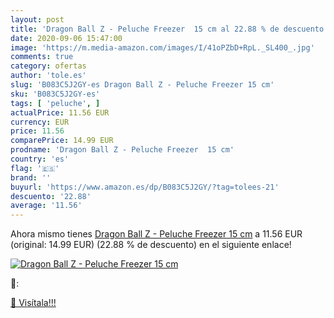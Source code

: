```yaml
---
layout: post
title: 'Dragon Ball Z - Peluche Freezer  15 cm al 22.88 % de descuento'
date: 2020-09-06 15:47:00
image: 'https://m.media-amazon.com/images/I/41oPZbD+RpL._SL400_.jpg'
comments: true
category: ofertas
author: 'tole.es'
slug: 'B083C5J2GY-es Dragon Ball Z - Peluche Freezer 15 cm'
sku: 'B083C5J2GY-es'
tags: [ 'peluche', ]
actualPrice: 11.56 EUR
currency: EUR
price: 11.56
comparePrice: 14.99 EUR
prodname: 'Dragon Ball Z - Peluche Freezer  15 cm'
country: 'es'
flag: '🇪🇸'
brand: ''
buyurl: 'https://www.amazon.es/dp/B083C5J2GY/?tag=tolees-21'
descuento: '22.88'
average: '11.56'
---
```


Ahora mismo tienes [Dragon Ball Z - Peluche Freezer  15 cm](https://www.amazon.es/dp/B083C5J2GY/?tag=tolees-21) a 11.56 EUR (original: 14.99 EUR) (22.88 %  de descuento) en el siguiente enlace!

[![Dragon Ball Z - Peluche Freezer  15 cm](https://m.media-amazon.com/images/I/41oPZbD+RpL._SL400_.jpg)](https://www.amazon.es/dp/B083C5J2GY/?tag=tolees-21)

🔎:


[🛒 Visítala!!!](https://www.amazon.es/dp/B083C5J2GY/?tag=tolees-21)
